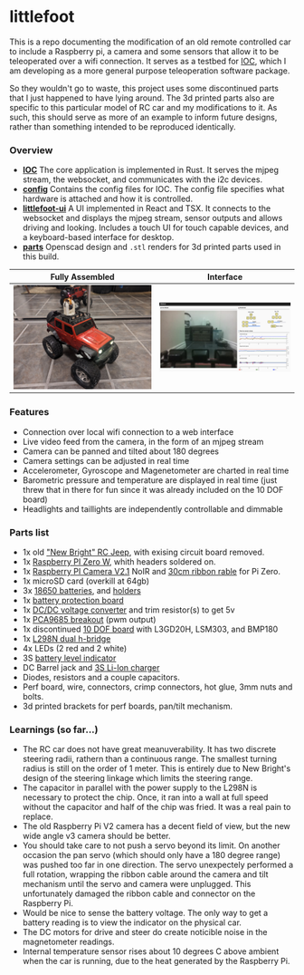 # littlefoot
This is a repo documenting the modification of an old remote controlled car to include a Raspberry pi, a camera and some sensors that allow it to be teleoperated over a wifi connection. It serves as a testbed for [IOC](https://github.com/benjamin-edward-morgan/ioc), which I am developing as a more general purpose teleoperation software package. 

So they wouldn't go to waste, this project uses some discontinued parts that I just happened to have lying around. The 3d printed parts also are specific to this particular model of RC car and my modifications to it. As such, this should serve as more of an example to inform future designs, rather than something intended to be reproduced identically.

### Overview 
- **[IOC](https://github.com/benjamin-edward-morgan/ioc)**
The core application is implemented in Rust. It serves the mjpeg stream, the websocket, and communicates with the i2c devices.
- **[config](config/README.md)**
Contains the config files for IOC. The config file specifies what hardware is attached and how it is controlled. 
- **[littlefoot-ui](littlefoot-ui/README.md)**
A UI implemented in React and TSX. It connects to the websocket and displays the mjpeg stream, sensor outputs and allows driving and looking. Includes a touch UI for touch capable devices, and a keyboard-based interface for desktop.
- **[parts](parts/README.md)**
Openscad design and `.stl` renders for 3d printed parts used in this build.

| Fully Assembled | Interface |
| --- | --- |
| ![alt text](pics/PXL_20240407_045524947.jpg "littlefoot assembled and running") | ![alt text](pics/desktop-screenshot.png "littlefoot-ui interface") |

### Features 
- Connection over local wifi connection to a web interface
- Live video feed from the camera, in the form of an mjpeg stream
- Camera can be panned and tilted about 180 degrees
- Camera settings can be adjusted in real time
- Accelerometer, Gyroscope and Magenetometer are charted in real time
- Barometric pressure and temperature are displayed in real time (just threw that in there for fun since it was already included on the 10 DOF board)
- Headlights and taillights are independently controllable and dimmable


### Parts list
- 1x old ["New Bright" RC Jeep](https://www.newbright.com/products/rc-heavy-metal-jeep-wrangler/), with exising circuit board removed.
- 1x [Raspberry PI Zero W](https://www.raspberrypi.com/products/raspberry-pi-zero-w/), whith headers soldered on.
- 1x [Raspberry PI Camera V2.1](https://www.raspberrypi.com/products/camera-module-v2/) NoIR and [30cm ribbon rable](https://www.amazon.com/gp/product/B07H3L3LM2/ref=ppx_yo_dt_b_asin_title_o01_s00?ie=UTF8&th=1) for Pi Zero.
- 1x microSD card (overkill at 64gb)
- 3x [18650 batteries](https://www.18650batterystore.com/products/samsung-30q), and [holders](https://www.amazon.com/HiLetgo-10pcs-Battery-Holder-Storage/dp/B00LSG5BKO/ref=sr_1_2_sspa?crid=97216I79OO69&dib=eyJ2IjoiMSJ9.Q-KR7067XcYfRgYTq9TeqxpyT93TtpYyneuiAy5ld9pNV5Jz7SXru3EFWZviGJ45HuykMrFF6-fcu0LeeM2DiYL2OgbSJxO9azyfMVyhMRNHm9egYPnSr4Z1AGL0BJTA5QJdmkTGOP1BnmrubZBUDfC628Fg7I-E1HcPhVd7Wd2Pb2foTTr7ePjyLMi1PtOfDaBA0TiYUR1T2OGXoOcaCoGddefHBYCcTdISMss6mQQ.y_Ch58lsmDYNaHnR8IksA11PggLHZH4FjoZqRQWZFI0&dib_tag=se&keywords=18650+holder&qid=1712461822&sprefix=18650+holder%2Caps%2C162&sr=8-2-spons&sp_csd=d2lkZ2V0TmFtZT1zcF9hdGY&psc=1)
- 1x [battery protection board](https://www.amazon.com/Battery-Protection-Lithium-Charger-Charging/dp/B09B335Q4P/ref=sr_1_18?crid=3MDQG1MV7E97J&dib=eyJ2IjoiMSJ9.91z7aokeaEk9nRcMwQTWrS4CjiEKeDCXgrusYSVrlwbJD-Ks-xIgScZ70qEiiHp7A8AzKRVzTt1rgNvPB2RPPHqigDd6A6x4XUve_X-03LkBseNwhtQLuewfKWnhioy5w3EQfNn6YbVzeqlqCnPdfnKcRVpyTFY7tOjyPzZFPPC2LNHlbMgTxW2As9lhKyv-5nVLRYu2zh8I6Mo7U03kHD8sTvLQaDZck5MZYpaLtyA.1c6__enoEM3_ZK2WM2EgSpTeW7qGjoh5O97IRPRcXPU&dib_tag=se&keywords=3s+battery+protection+board&qid=1712461864&sprefix=3s+bettery+protection%2Caps%2C180&sr=8-18)
- 1x [DC/DC voltage converter](https://www.sparkfun.com/products/9370) and trim resistor(s) to get 5v
- 1x [PCA9685 breakout](https://www.adafruit.com/product/815) (pwm output)
- 1x discontinued [10 DOF board](https://www.adafruit.com/product/1604) with L3GD20H, LSM303, and BMP180
- 1x [L298N dual h-bridge](https://www.sparkfun.com/products/9479)
- 4x LEDs (2 red and 2 white)
- 3S [battery level indicator](https://www.amazon.com/gp/product/B07T5RBF5V/ref=ppx_yo_dt_b_asin_title_o02_s00?ie=UTF8&th=1) 
- DC Barrel jack and [3S Li-Ion charger](https://www.amazon.com/gp/product/B086ZFHVX9/ref=ppx_yo_dt_b_asin_title_o01_s00?ie=UTF8&psc=1)
- Diodes, resistors and a couple capacitors. 
- Perf board, wire, connectors, crimp connectors, hot glue, 3mm nuts and bolts.
- 3d printed brackets for perf boards, pan/tilt mechanism.

### Learnings (so far...)
- The RC car does not have great meanuverability. It has two discrete steering radii, rathern than a continuous range. The smallest turning radius is still on the order of 1 meter. This is entirely due to New Bright's design of the steering linkage which limits the steering range.
- The capacitor in parallel with the power supply to the L298N is necessary to protect the chip. Once, it ran into a wall at full speed without the capacitor and half of the chip was fried. It was a real pain to replace.
- The old Raspberry Pi V2 camera has a decent field of view, but the new wide angle v3 camera should be better.
- You should take care to not push a servo beyond its limit. On another occasion the pan servo (which should only have a 180 degree range) was pushed too far in one direction. The servo unexpectely performed a full rotation, wrapping the ribbon cable around the camera and tilt mechanism until the servo and camera were unplugged. This unfortunately damaged the ribbon cable and connector on the Raspberry Pi.  
- Would be nice to sense the battery voltage. The only way to get a battery reading is to view the indicator on the physical car. 
- The DC motors for drive and steer do create noticible noise in the magnetometer readings.
- Internal temperature sensor rises about 10 degrees C above ambient when the car is running, due to the heat generated by the Raspberry Pi.